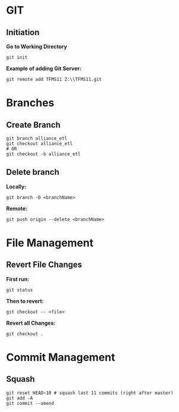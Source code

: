 
GIT
===

Initiation
----------

**Go to Working Directory**
```
git init
```

**Example of adding Git Server:**
```
git remote add TFMS11 Z:\\TFMS11.git
```



# Branches

## Create Branch

```
git branch alliance_etl
git checkout alliance_etl
# OR
git checkout -b alliance_etl
```

## Delete branch

**Locally:**
```
git branch -D <branchName>
```

**Remote:**
```
git push origin --delete <branchName>
```


# File Management
## Revert File Changes
**First run:**
```
git status
```

**Then to revert:**
```
git checkout -- <file>
```

**Revert all Changes:**
```
git checkout .
```

# Commit Management
## Squash
```
git reset HEAD~10 # squash last 11 commits (right after master)
git add -A
git commit --amend
```